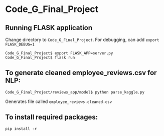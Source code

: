 # Code_G_Final_Project

## Running FLASK application
Change directory to `Code_G_Final_Project`. For debugging, can add `export FLASK_DEBUG=1`

```
Code_G_Final_Project$ export FLASK_APP=server.py
Code_G_Final_Project$ flask run
```

## To generate cleaned employee_reviews.csv for NLP:
```
Code_G_Final_Project/reviews_app/model$ python parse_kaggle.py
```
Generates file called `employee_reviews.cleaned.csv`

## To install required packages:
`pip install -r`
